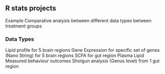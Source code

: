 ## R stats projects
Example Comparative analysis between different data types between treatment groups

### Data Types ###  

Lipid profile for 5 brain regions
Gene Expression for specific set of genes (Nano String) for 5 brain regions
SCFA for gut region
Plasma Lipid
Measured behaviour outcomes 
Shotgun analysis (Genus level) from 1 gut region

